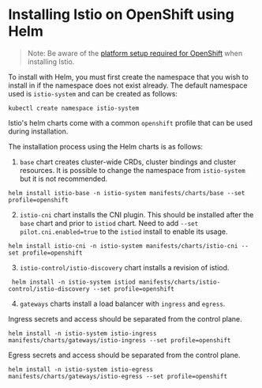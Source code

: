 # Installing Istio on OpenShift using Helm

> Note: Be aware of the [platform setup required for OpenShift](https://istio.io/latest/docs/setup/platform-setup/openshift/) when installing Istio.

To install with Helm, you must first create the namespace that you wish to install in if the namespace does not exist already. The default namespace used is `istio-system` and can be created as follows:

```console
kubectl create namespace istio-system
```

Istio's helm charts come with a common `openshift` profile that can be used during installation.

The installation process using the Helm charts is as follows:

1) `base` chart creates cluster-wide CRDs, cluster bindings and cluster resources. It is possible to change the namespace from `istio-system` but it is not recommended.

```console
helm install istio-base -n istio-system manifests/charts/base --set profile=openshift
```

2) `istio-cni` chart installs the CNI plugin. This should be installed after the `base` chart and prior to `istiod` chart. Need to add `--set pilot.cni.enabled=true` to the `istiod` install to enable its usage.

```console
helm install istio-cni -n istio-system manifests/charts/istio-cni --set profile=openshift
```

3) `istio-control/istio-discovery` chart installs a revision of istiod.

```console
 helm install -n istio-system istiod manifests/charts/istio-control/istio-discovery --set profile=openshift
```

4) `gateways` charts install a load balancer with `ingress` and `egress`.

Ingress secrets and access should be separated from the control plane.

```console
helm install -n istio-system istio-ingress manifests/charts/gateways/istio-ingress --set profile=openshift
```

Egress secrets and access should be separated from the control plane.

```console
helm install -n istio-system istio-egress manifests/charts/gateways/istio-egress --set profile=openshift
```
